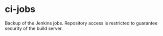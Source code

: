 ci-jobs
=======

Backup of the Jenkins jobs. Repository access is restricted to guarantee security of the build server.
